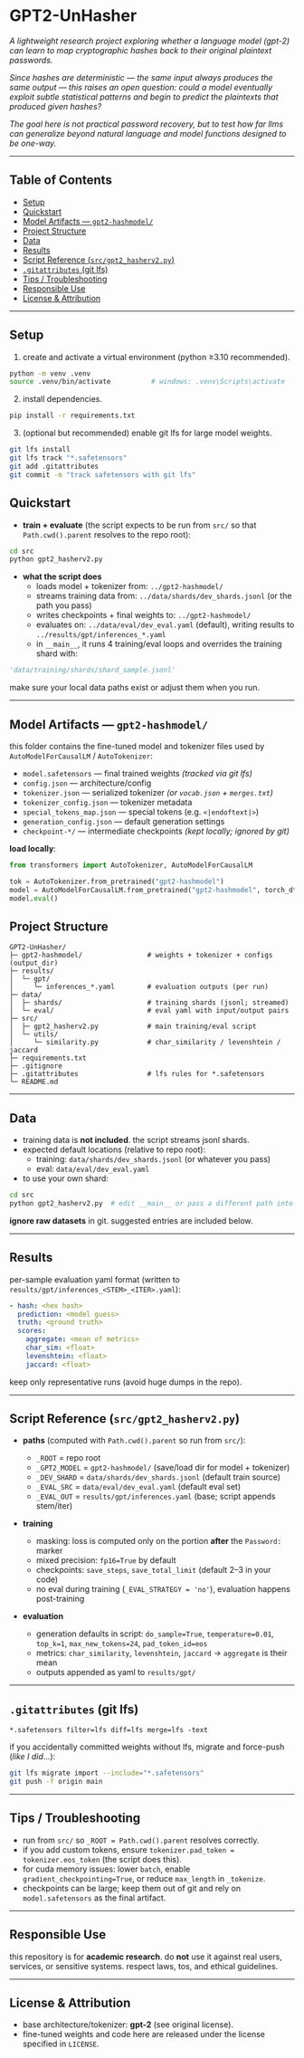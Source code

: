 # GPT2-UnHasher <!-- omit in toc -->

*_A lightweight research project exploring whether a language model (gpt-2) can learn to map cryptographic hashes back to their original plaintext passwords._* 

_Since hashes are deterministic — the same input always produces the same output — this raises an open question: could a model eventually exploit subtle statistical patterns and begin to predict the plaintexts that produced given hashes?_  

_The goal here is not practical password recovery, but to test how far llms can generalize beyond natural language and model functions designed to be one-way._

---

## Table of Contents <!-- omit in toc -->

- [Setup](#setup)
- [Quickstart](#quickstart)
- [Model Artifacts — `gpt2-hashmodel/`](#model-artifacts--gpt2-hashmodel)
- [Project Structure](#project-structure)
- [Data](#data)
- [Results](#results)
- [Script Reference (`src/gpt2_hasherv2.py`)](#script-reference-srcgpt2_hasherv2py)
- [`.gitattributes` (git lfs)](#gitattributes-git-lfs)
- [Tips / Troubleshooting](#tips--troubleshooting)
- [Responsible Use](#responsible-use)
- [License \& Attribution](#license--attribution)

---

## Setup

1) create and activate a virtual environment (python ≥3.10 recommended).
    
```bash
python -m venv .venv
source .venv/bin/activate          # windows: .venv\Scripts\activate
```

2) install dependencies.
    
```bash
pip install -r requirements.txt
```

3) (optional but recommended) enable git lfs for large model weights.
    
```bash
git lfs install
git lfs track "*.safetensors"
git add .gitattributes
git commit -m "track safetensors with git lfs"
```

## Quickstart

- **train + evaluate** (the script expects to be run from `src/` so that `Path.cwd().parent` resolves to the repo root):
    
```bash
cd src
python gpt2_hasherv2.py
```

- **what the script does**
  - loads model + tokenizer from: `../gpt2-hashmodel/`
  - streams training data from: `../data/shards/dev_shards.jsonl` (or the path you pass)
  - writes checkpoints + final weights to: `../gpt2-hashmodel/`
  - evaluates on: `../data/eval/dev_eval.yaml` (default), writing results to `../results/gpt/inferences_*.yaml`
  - in `__main__`, it runs 4 training/eval loops and overrides the training shard with:
    
```python
'data/training/shards/shard_sample.jsonl'
```

  make sure your local data paths exist or adjust them when you run.

---

## Model Artifacts — `gpt2-hashmodel/`

this folder contains the fine-tuned model and tokenizer files used by `AutoModelForCausalLM` / `AutoTokenizer`:

- `model.safetensors` — final trained weights *(tracked via git lfs)*
- `config.json` — architecture/config
- `tokenizer.json` — serialized tokenizer *(or `vocab.json` + `merges.txt`)*
- `tokenizer_config.json` — tokenizer metadata
- `special_tokens_map.json` — special tokens (e.g. `<|endoftext|>`)
- `generation_config.json` — default generation settings
- `checkpoint-*/` — intermediate checkpoints *(kept locally; ignored by git)*

**load locally**:
    
```python
from transformers import AutoTokenizer, AutoModelForCausalLM

tok = AutoTokenizer.from_pretrained("gpt2-hashmodel")
model = AutoModelForCausalLM.from_pretrained("gpt2-hashmodel", torch_dtype="auto")
model.eval()
```

## Project Structure

```plaintext
GPT2-UnHasher/
├─ gpt2-hashmodel/                # weights + tokenizer + configs (output_dir)
├─ results/
│  └─ gpt/
│     └─ inferences_*.yaml        # evaluation outputs (per run)
├─ data/
│  ├─ shards/                     # training shards (jsonl; streamed)
│  └─ eval/                       # eval yaml with input/output pairs
├─ src/
│  ├─ gpt2_hasherv2.py            # main training/eval script
│  └─ utils/
│     └─ similarity.py            # char_similarity / levenshtein / jaccard
├─ requirements.txt
├─ .gitignore
├─ .gitattributes                 # lfs rules for *.safetensors
└─ README.md
```

---

## Data

- training data is **not included**. the script streams jsonl shards.  
- expected default locations (relative to repo root):
  - training: `data/shards/dev_shards.jsonl` (or whatever you pass)
  - eval:     `data/eval/dev_eval.yaml`
- to use your own shard:
    
```bash
cd src
python gpt2_hasherv2.py  # edit __main__ or pass a different path into GPT2HashTuner(...)
```

**ignore raw datasets** in git. suggested entries are included below.

---

## Results

per-sample evaluation yaml format (written to `results/gpt/inferences_<STEM>_<ITER>.yaml`):

```yaml
- hash: <hex hash>
  prediction: <model guess>
  truth: <ground truth>
  scores:
    aggregate: <mean of metrics>
    char_sim: <float>
    levenshtein: <float>
    jaccard: <float>
```

keep only representative runs (avoid huge dumps in the repo).

---

## Script Reference (`src/gpt2_hasherv2.py`)

- **paths** (computed with `Path.cwd().parent` so run from `src/`):
  - `_ROOT` = repo root
  - `_GPT2_MODEL` = `gpt2-hashmodel/` (save/load dir for model + tokenizer)
  - `_DEV_SHARD` = `data/shards/dev_shards.jsonl` (default train source)
  - `_EVAL_SRC`  = `data/eval/dev_eval.yaml` (default eval set)
  - `_EVAL_OUT`  = `results/gpt/inferences.yaml` (base; script appends stem/iter)

- **training**
  - masking: loss is computed only on the portion **after** the `Password:` marker
  - mixed precision: `fp16=True` by default
  - checkpoints: `save_steps`, `save_total_limit` (default 2–3 in your code)
  - no eval during training (`_EVAL_STRATEGY = 'no'`), evaluation happens post-training

- **evaluation**
  - generation defaults in script: `do_sample=True`, `temperature=0.01`, `top_k=1`, `max_new_tokens=24`, `pad_token_id=eos`
  - metrics: `char_similarity`, `levenshtein`, `jaccard` → `aggregate` is their mean
  - outputs appended as yaml to `results/gpt/`

---

## `.gitattributes` (git lfs)

```gitattributes
*.safetensors filter=lfs diff=lfs merge=lfs -text
```

if you accidentally committed weights without lfs, migrate and force-push (_like I did_...):
    
```bash
git lfs migrate import --include="*.safetensors"
git push -f origin main
```

---

## Tips / Troubleshooting

- run from `src/` so `_ROOT = Path.cwd().parent` resolves correctly.
- if you add custom tokens, ensure `tokenizer.pad_token = tokenizer.eos_token` (the script does this).
- for cuda memory issues: lower `batch`, enable `gradient_checkpointing=True`, or reduce `max_length` in `_tokenize`.
- checkpoints can be large; keep them out of git and rely on `model.safetensors` as the final artifact.

---

## Responsible Use

this repository is for **academic research**. do **not** use it against real users, services, or sensitive systems. respect laws, tos, and ethical guidelines.

---

## License & Attribution

- base architecture/tokenizer: **gpt-2** (see original license).  
- fine-tuned weights and code here are released under the license specified in `LICENSE`.